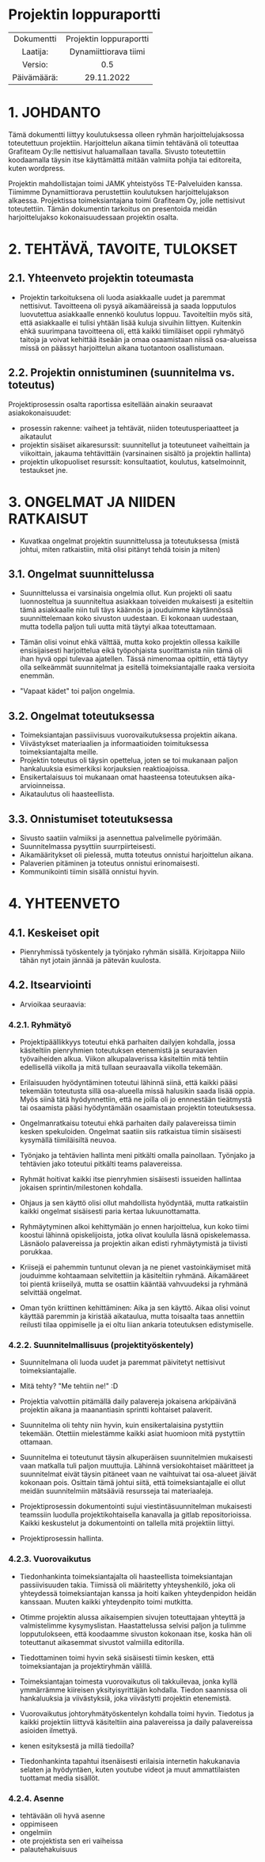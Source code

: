 # Projektin loppuraportti

|  |  |
|:-:|:-:|
| Dokumentti | Projektin loppuraportti |
| Laatija: | Dynamiittiorava tiimi |
| Versio: | 0.5 |
| Päivämäärä: | 29.11.2022 |


# 1.	JOHDANTO	

Tämä dokumentti liittyy koulutuksessa olleen ryhmän harjoittelujaksossa toteutettuun projektiin. Harjoittelun aikana tiimin tehtävänä oli toteuttaa Grafiteam Oy:lle nettisivut haluamallaan tavalla. Sivusto toteutettiin koodaamalla täysin itse käyttämättä mitään valmiita pohjia tai editoreita, kuten wordpress.

Projektin mahdollistajan toimi JAMK yhteistyöss TE-Palveluiden kanssa. Tiimimme Dynamiittiorava perustettiin koulutuksen harjoittelujakson alkaessa. Projektissa toimeksiantajana toimi Grafiteam Oy, jolle nettisivut toteutettiin.
Tämän dokumentin tarkoitus on presentoida meidän harjoittelujakso kokonaisuudessaan projektin osalta.

<!--Loppuraportissa tulee ensisijaisesti vastata kysymyksiin: mitä ja miten tehtiin, miksi tehtiin, missä onnistuttiin, mikä meni pieleen, miksi ja miten ongelmat ratkaistiin ja mitä itse asiassa opittiin. -->


# 2.	TEHTÄVÄ, TAVOITE, TULOKSET



## 2.1.	Yhteenveto projektin toteumasta

* Projektin tarkoituksena oli luoda asiakkaalle uudet ja paremmat nettisivut. Tavoitteena oli pysyä aikamääreissä ja saada lopputulos luovutettua asiakkaalle ennenkö koulutus loppuu. Tavoiteltiin myös sitä, että asiakkaalle ei tulisi yhtään lisää kuluja sivuihin liittyen.
Kuitenkin ehkä suurimpana tavoitteena oli, että kaikki tiimiläiset oppii ryhmätyö taitoja ja voivat kehittää itseään ja omaa osaamistaan niissä osa-alueissa missä on päässyt harjoittelun aikana tuotantoon osallistumaan.


## 2.2.	 Projektin onnistuminen (suunnitelma vs. toteutus)

Projektiprosessin osalta raportissa esitellään ainakin seuraavat asiakokonaisuudet:
*	prosessin rakenne: vaiheet ja tehtävät, niiden toteutusperiaatteet ja aikataulut
*	projektin sisäiset aikaresurssit: suunnitellut ja toteutuneet vaiheittain ja viikoittain, jakauma tehtävittäin (varsinainen sisältö ja projektin hallinta)
*	projektin ulkopuoliset resurssit: konsultaatiot, koulutus, katselmoinnit, testaukset jne.

# 3.	ONGELMAT JA NIIDEN RATKAISUT

* Kuvatkaa ongelmat projektin suunnittelussa ja toteutuksessa (mistä johtui, miten ratkaistiin, mitä olisi pitänyt tehdä toisin ja miten)

## 3.1.	Ongelmat suunnittelussa

* Suunnittelussa ei varsinaisia ongelmia ollut. Kun projekti oli saatu luonnosteltua ja suunniteltua asiakkaan toiveiden mukaisesti ja esiteltiin tämä asiakkaalle niin tuli täys käännös ja jouduimme käytännössä suunnittelemaan koko sivuston uudestaan. Ei kokonaan uudestaan, mutta todella paljon tuli uutta mitä täytyi alkaa toteuttamaan.

* Tämän olisi voinut ehkä välttää, mutta koko projektin ollessa kaikille ensisijaisesti harjoittelua eikä työpohjaista suorittamista niin tämä oli ihan hyvä oppi tulevaa ajatellen. Tässä nimenomaa opittiin, että täytyy olla selkeämmät suunnitelmat ja esitellä toimeksiantajalle raaka versioita enemmän.

* "Vapaat kädet" toi paljon ongelmia.

## 3.2.	Ongelmat toteutuksessa

* Toimeksiantajan passiivisuus vuorovaikutuksessa projektin aikana.
* Viivästykset materiaalien ja informaatioiden toimituksessa toimeksiantajalta meille.
* Projektin toteutus oli täysin opettelua, joten se toi mukanaan paljon hankaluuksia esimerkiksi korjauksien reaktioajoissa.
* Ensikertalaisuus toi mukanaan omat haasteensa toteutuksen aika-arvioinneissa.
* Aikataulutus oli haasteellista.

## 3.3.	Onnistumiset toteutuksessa

* Sivusto saatiin valmiiksi ja asennettua palvelimelle pyörimään.
* Suunnitelmassa pysyttiin suurrpiirteisesti.
* Aikamääritykset oli pielessä, mutta toteutus onnistui harjoittelun aikana.
* Palaverien pitäminen ja toteutus onnistui erinomaisesti.
* Kommunikointi tiimin sisällä onnistui hyvin.

# 4.	YHTEENVETO

## 4.1.	Keskeiset opit

* Pienryhmissä työskentely ja työnjako ryhmän sisällä. Kirjoitappa Niilo tähän nyt jotain jännää ja pätevän kuulosta.

## 4.2.	Itsearviointi

* Arvioikaa seuraavia:

### 4.2.1.	Ryhmätyö

*	Projektipäällikkyys toteutui ehkä parhaiten dailyjen kohdalla, jossa käsiteltiin pienryhmien toteutuksen etenemistä ja seuraavien työvaiheiden alkua. Viikon alkupalaverissa käsiteltiin mitä tehtiin edellisellä viikolla ja mitä tullaan seuraavalla viikolla tekemään.

*	Erilaisuuden hyödyntäminen toteutui lähinnä siinä, että kaikki pääsi tekemään toteutusta sillä osa-alueella missä halusikin saada lisää oppia. Myös siinä tätä hyödynnettiin, että ne joilla oli jo ennnestään tieätmystä tai osaamista pääsi hyödyntämään osaamistaan projektin toteutuksessa.

*	Ongelmanratkaisu toteutui ehkä parhaiten daily palavereissa tiimin kesken spekuloiden. Ongelmat saatiin siis ratkaistua tiimin sisäisesti kysymällä tiimiläisiltä neuvoa.

*	Työnjako ja tehtävien hallinta meni pitkälti omalla painollaan. Työnjako ja tehtävien jako toteutui pitkälti teams palavereissa.

*	Ryhmät hoitivat kaikki itse pienryhmien sisäisesti issueiden hallintaa jokaisen sprintin/milestonen kohdalla.

*	Ohjaus ja sen käyttö olisi ollut mahdollista hyödyntää, mutta ratkaistiin kaikki ongelmat sisäisesti paria kertaa lukuunottamatta.

*	Ryhmäytyminen alkoi kehittymään jo ennen harjoittelua, kun koko tiimi koostui lähinnä opiskelijoista, jotka olivat koululla läsnä opiskelemassa. Läsnäolo palavereissa ja projektin aikan edisti ryhmäytymistä ja tiivisti porukkaa.

*	Kriisejä ei pahemmin tuntunut olevan ja ne pienet vastoinkäymiset mitä jouduimme kohtaamaan selvitettiin ja käsiteltiin ryhmänä. Aikamääreet toi pientä kriiseilyä, mutta se osattiin kääntää vahvuudeksi ja ryhmänä selvittää ongelmat.

*	Oman työn kriittinen kehittäminen: Aika ja sen käyttö. Aikaa olisi voinut käyttää paremmin ja kiristää aikataulua, mutta toisaalta taas annettiin reilusti tilaa oppimiselle ja ei oltu liian ankaria toteutuksen edistymiselle.

### 4.2.2.	Suunnitelmallisuus (projektityöskentely) 

*	Suunnitelmana oli luoda uudet ja paremmat päivitetyt nettisivut toimeksiantajalle.

*	Mitä tehty? "Me tehtiin ne!" :D

*	Projektia valvottiin pitämällä daily palavereja jokaisena arkipäivänä projektin aikana ja maanantiasin sprintti kohtaiset palaverit.

*	Suunnitelma oli tehty niin hyvin, kuin ensikertalaisina pystyttiin tekemään. Otettiin mielestämme kaikki asiat huomioon mitä pystyttiin ottamaan. 

*	Suunnitelma ei toteutunut täysin alkuperäisen suunnitelmien mukaisesti vaan matkalla tuli paljon muuttujia. Lähinnä versiokohtaiset määritteet ja suunnitelmat eivät täysin pitäneet vaan ne vaihtuivat tai osa-alueet jäivät kokonaan pois. Osittain tämä johtui siitä, että toimeksiantajalle ei ollut meidän suunnitelmiin mätsääviä resursseja tai materiaaleja.

*	Projektiprosessin dokumentointi sujui viestintäsuunnitelman mukaisesti teamssiin luodulla projektikohtaisella kanavalla ja gitlab repositorioissa. Kaikki keskustelut ja dokumentointi on tallella mitä projektiin liittyi.

*	Projektiprosessin hallinta.

### 4.2.3.	Vuorovaikutus

*	Tiedonhankinta toimeksiantajalta oli haasteellista toimeksiantajan passiivisuuden takia. Tiimissä oli määritetty yhteyshenkilö, joka oli yhteydessä toimeksiantajan kanssa ja hoiti kaiken yhteydenpidon heidän kanssaan. Muuten kaikki yhteydenpito toimi mutkitta.

*	Otimme projektin alussa aikaisempien sivujen toteuttajaan yhteyttä ja valmistelimme kysymyslistan. Haastattelussa selvisi paljon ja tulimme lopputulokseen, että koodaamme sivuston kokonaan itse, koska hän oli toteuttanut aikasemmat sivustot valmiilla editorilla.

*	Tiedottaminen toimi hyvin sekä sisäisesti tiimin kesken, että toimeksiantajan ja projektiryhmän välillä. 

*	Toimeksiantajan toimesta vuorovaikutus oli takkuilevaa, jonka kyllä ymmärrämme kiireisen yksityisyrittäjän kohdalla. Tiedon saannissa oli hankaluuksia ja viivästyksiä, joka viivästytti projektin etenemistä.

*	Vuorovaikutus johtoryhmätyöskentelyn kohdalla toimi hyvin. Tiedotus ja kaikki projektiin liittyvä käsiteltiin aina palavereissa ja daily palavereissa asioiden ilmettyä.

*	kenen esityksestä ja millä tiedoilla?

*	Tiedonhankinta tapahtui itsenäisesti erilaisia internetin hakukanavia selaten ja hyödyntäen, kuten youtube videot ja muut ammattilaisten tuottamat media sisällöt.

### 4.2.4.	Asenne

*	tehtävään oli hyvä asenne
*	oppimiseen 
*	ongelmiin
*	ote projektista sen eri vaiheissa
*	palautehakuisuus
